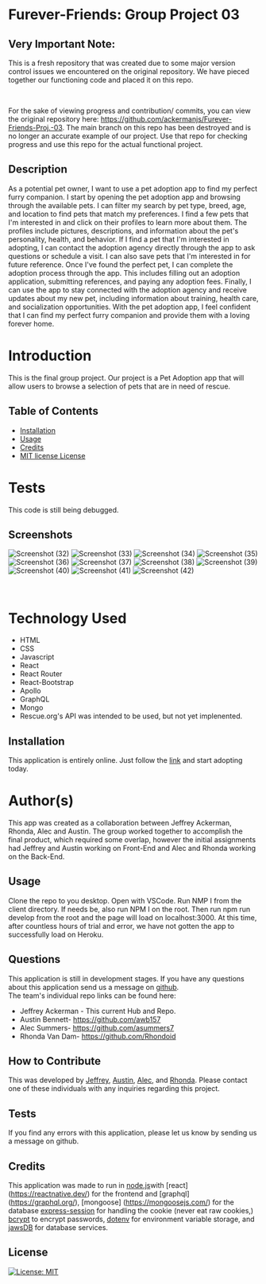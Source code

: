 # Furever-Friends: Group Project 03

## Very Important Note: 

This is a fresh repository that was created due to some major version control issues we encountered on the original repository. We have pieced together our functioning code and placed it on this repo.

<br>

For the sake of viewing progress and contribution/ commits, you can view the original repository here: https://github.com/ackermanjs/Furever-Friends-Proj.-03. The main branch on this repo has been destroyed and is no longer an accurate example of our project. Use that repo for checking progress and use this repo for the actual functional project.

## Description

As a potential pet owner, I want to use a pet adoption app to find my perfect furry companion.
I start by opening the pet adoption app and browsing through the available pets. I can filter my search by pet type, breed, age, and location to find pets that match my preferences.
I find a few pets that I'm interested in and click on their profiles to learn more about them. The profiles include pictures, descriptions, and information about the pet's personality, health, and behavior.
If I find a pet that I'm interested in adopting, I can contact the adoption agency directly through the app to ask questions or schedule a visit. I can also save pets that I'm interested in for future reference.
Once I've found the perfect pet, I can complete the adoption process through the app. This includes filling out an adoption application, submitting references, and paying any adoption fees.
Finally, I can use the app to stay connected with the adoption agency and receive updates about my new pet, including information about training, health care, and socialization opportunities.
With the pet adoption app, I feel confident that I can find my perfect furry companion and provide them with a loving forever home.

# Introduction

This is the final group project. Our project is a Pet Adoption app that will allow users to browse a selection of pets that are in need of rescue.

## Table of Contents 

- [Installation](#installation)
- [Usage](#usage)
- [Credits](#credits)
- [MIT license License](#license)

# Tests

This code is still being debugged. 

## Screenshots

![Screenshot (32)](https://user-images.githubusercontent.com/66087068/224197481-38f3fdf1-2c64-4ea6-afab-24387091ecfd.png)
![Screenshot (33)](https://user-images.githubusercontent.com/66087068/224197483-38fc1a79-fedb-410c-a985-000918ebd463.png)
![Screenshot (34)](https://user-images.githubusercontent.com/66087068/224197486-7b749f1e-cd21-4fab-a7b6-f9b94c5e108b.png)
![Screenshot (35)](https://user-images.githubusercontent.com/66087068/224197487-cd810852-a811-421f-ad89-5a3f9905cf41.png)
![Screenshot (36)](https://user-images.githubusercontent.com/66087068/224197489-6d8557da-fc81-4fe3-8031-910ec7cc5864.png)
![Screenshot (37)](https://user-images.githubusercontent.com/66087068/224197491-50a077c2-a76d-4fd3-baea-c6115841f04a.png)
![Screenshot (38)](https://user-images.githubusercontent.com/66087068/224197494-01f21a75-ce00-4b84-b866-652ff6dbb795.png)
![Screenshot (39)](https://user-images.githubusercontent.com/66087068/224197496-71d3e761-a47f-4902-8c8f-1298bd221fcf.png)
![Screenshot (40)](https://user-images.githubusercontent.com/66087068/224197497-0e014823-4f16-495c-b548-6b8ad6ec62aa.png)
![Screenshot (41)](https://user-images.githubusercontent.com/66087068/224197499-69e3a857-4463-48cd-81fc-9b4889210861.png)
![Screenshot (42)](https://user-images.githubusercontent.com/66087068/224197501-ddb08834-c2e9-4705-9944-003cee6423fc.png)

<br>

# Technology Used

- HTML
- CSS
- Javascript
- React
- React Router
- React-Bootstrap
- Apollo
- GraphQL
- Mongo
- Rescue.org's API was intended to be used, but not yet implenented.

## Installation

This application is entirely online.  Just follow the [link](https://fureverfriends.herokuapp.com/) and start adopting today.

# Author(s)
This app was created as a collaboration between Jeffrey Ackerman, Rhonda, Alec and Austin. The group worked together to accomplish the final product, which required some overlap, however the initial assignments had Jeffrey and Austin working on Front-End and Alec and Rhonda working on the Back-End.
<br>

## Usage

Clone the repo to you desktop. Open with VSCode. Run NMP I from the client directory. If needs be, also run NPM I on the root. Then run npm run develop from the root and the page will load on localhost:3000. At this time, after countless hours of trial and error, we have not gotten the app to successfully load on Heroku.

## Questions

This application is still in development stages. If you have any questions about this application send us a message on [github](https://github.com/).
<br>
The team's individual repo links can be found here:
<br>
 - Jeffrey Ackerman - This current Hub and Repo.
 - Austin Bennett- https://github.com/awb157
 - Alec Summers- https://github.com/asummers7
 - Rhonda Van Dam- https://github.com/Rhondoid

## How to Contribute

This was developed by [Jeffrey](https://github.com/), [Austin](https://github.com/awb157), [Alec](https://github.com/asummers7), and [Rhonda](https://github.com/Rhondoid). Please contact one of these individuals with any inquiries regarding this project.

## Tests

If you find any errors with this application, please let us know by sending us a message on github.

## Credits

This application was made to run in [node.js](https://nodejs.org/)with [react] (https://reactnative.dev/) for the frontend and [graphql] (https://graphql.org/), [mongoose] (https://mongoosejs.com/) for the database  [express-session](https://www.npmjs.com/package/express-session) for handling the cookie (never eat raw cookies,) [bcrypt](https://www.npmjs.com/package/bcrypt) to encrypt passwords, [dotenv](https://www.npmjs.com/package/dotenv) for environment variable storage,  and [jawsDB](https://www.jawsdb.com/) for database services.

## License

[![License: MIT](https://img.shields.io/badge/License-MIT-yellow.svg)](https://opensource.org/licenses/MIT)
